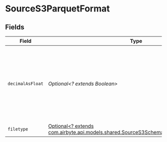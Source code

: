 # SourceS3ParquetFormat


## Fields

| Field                                                                                                                                                 | Type                                                                                                                                                  | Required                                                                                                                                              | Description                                                                                                                                           |
| ----------------------------------------------------------------------------------------------------------------------------------------------------- | ----------------------------------------------------------------------------------------------------------------------------------------------------- | ----------------------------------------------------------------------------------------------------------------------------------------------------- | ----------------------------------------------------------------------------------------------------------------------------------------------------- |
| `decimalAsFloat`                                                                                                                                      | *Optional<? extends Boolean>*                                                                                                                         | :heavy_minus_sign:                                                                                                                                    | Whether to convert decimal fields to floats. There is a loss of precision when converting decimals to floats, so this is not recommended.             |
| `filetype`                                                                                                                                            | [Optional<? extends com.airbyte.api.models.shared.SourceS3SchemasStreamsFormatFiletype>](../../models/shared/SourceS3SchemasStreamsFormatFiletype.md) | :heavy_minus_sign:                                                                                                                                    | N/A                                                                                                                                                   |